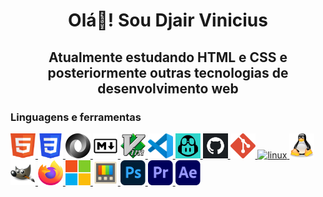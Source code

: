 <!--
## Hi there 👋
**djairvinicius/djairvinicius** is a ✨ _special_ ✨ repository because its `README.md` (this file) appears on your GitHub profile.

Here are some ideas to get you started:

- 🔭 I’m currently working on ...
- 🌱 I’m currently learning ...
- 👯 I’m looking to collaborate on ...
- 🤔 I’m looking for help with ...
- 💬 Ask me about ...
- 📫 How to reach me: ...
- 😄 Pronouns: ...
- ⚡ Fun fact: ...
-->
<h1 align="center">
    Olá👋! Sou Djair Vinicius
</h1>

<h2 align="center">
Atualmente estudando HTML e CSS e posteriormente outras tecnologias de desenvolvimento web
</h2>

<h3 align="left">Linguagens e ferramentas</h3>
<p align="left"> 
<!--html5-->
<a href="https://www.w3.org/html/" target="_blank" rel="noreferrer"> 
<img src="assets/icons/linguage/html5.svg" alt="html5" width="40" height="40"/> 
</a>
<!--css-->
<a href="https://www.w3schools.com/css/" target="_blank" rel="noreferrer"> 
<img src="assets/icons/linguage/css_old.svg" alt="css3" width="40" height="40"/> 
</a>
<!--json-->
<a href="https://json.org/" target="_blank" rel="noreferrer">
<img src="assets/icons/linguage/json.svg" alt="json" width="40" height="40">
</a>
<!--markdown-->
<a href="https://www.markdownguide.org/" target="_blank" rel="noreferrer">
<img src="assets/icons/linguage/markdown.png" alt="markdown" width="40" height="40">
</a>
<!--vim-->
<a href="https://www.vim.org/" target="_blank" rel="noreferrer">
<img src="assets/icons/tools/vim.svg" alt="vim" width="40" height="40">
<!--vscode-->
<a href="https://code.visualstudio.com/" target="_blank" rel="noreferrer">
<img src="assets/icons/tools/vscode.svg" alt="vscode" width="40" height="40">
</a>
<!--copilot-->
<a href="https://github.com/features/copilot" target="_blank" rel="noreferrer">
<img src="assets/icons/tools/copilot.jpeg" alt="copilot" width="40" height="40">
<!--github-->
<a href="https://github.com/" target="_blank" rel="noreferrer">
<img src="assets/icons/tools/github.png" alt="github" width="40" height="40">
</a> 
<!--git-->
<a href="https://git-scm.com/" target="_blank" rel="noreferrer"> 
<img src="assets/icons/tools/git.svg" alt="git" width="40" height="40"/> 
</a> 
<!--linux bagde-->
<a href="https://www.linux.org/" target="_blank" rel="noreferrer"> 
<img src="https://img.shields.io/badge/Linux-FCC624?style=for-the-badge&logo=linux&logoColor=black" alt="linux"/> 
</a>
<!--linux-->
<a href="https://www.linux.org/" target="_blank" rel="noreferrer"> 
<img src="assets/icons/tools/linux.svg" alt="linux" width="40" height="40"/> 
</a>
<!--gimp-->
<a href="https://www.gimp.org/" target="_blank" rel="noreferrer">
<img src="assets/icons/tools/gimp.svg" alt="gimp" width="40" height="40">
</a>
<!--firefox-->
<a href="https://www.mozilla.org/en-US/firefox/" target="_blank" rel="noreferrer">
<img src="assets/icons/browser/firefox.svg" alt="firefox" width="40" height="40">
</a>
<!--microsoft-->
<a href="https://www.microsoft.com/" target="_blank" rel="noreferrer">
<img src="assets/icons/tools/microsoft.svg" alt="microsoft" width="40" height="40">
</a>
<!--powertoys-->
<a href="https://learn.microsoft.com/en-us/windows/powertoys/" target="_blank" rel="noreferrer">
<img src="assets/icons/tools/powertoys.svg" alt="powertoys" width="40" height="40">
<!--photoshop-->
<a href="https://www.photoshop.com/en" target="_blank" rel="noreferrer"> 
<img src="assets/icons/tools/photoshop.svg" alt="photoshop" width="40" height="40"/>
</a>
<!--premiere-->
<a href="https://www.adobe.com/products/premiere" target="_blank" rel="noreferrer"> 
<img src="assets/icons/tools/premiere.svg" alt="premierer" width="40" height="40">
</a>
<!--after-effects-->
<a href="https://www.adobe.com/products/aftereffects" target="_blank" rel="noreferrer">
<img src="assets/icons/tools/after-effects.svg" alt="after effects" width="40" height="40">
</a> 
</p>


